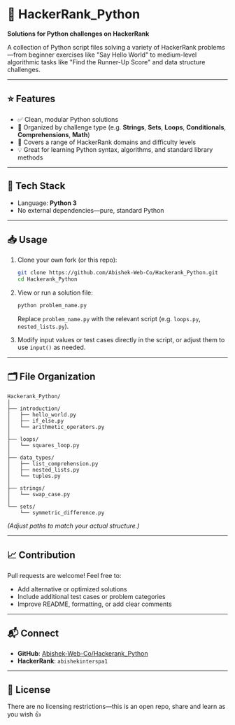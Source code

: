 
# 🐍 HackerRank_Python

**Solutions for Python challenges on HackerRank**

A collection of Python script files solving a variety of HackerRank problems—from beginner exercises like "Say Hello World" to medium-level algorithmic tasks like "Find the Runner-Up Score" and data structure challenges.

---

## ⭐ Features

- ✅ Clean, modular Python solutions  
- 📂 Organized by challenge type (e.g. **Strings**, **Sets**, **Loops**, **Conditionals**, **Comprehensions**, **Math**)  
- 🧠 Covers a range of HackerRank domains and difficulty levels  
- 💡 Great for learning Python syntax, algorithms, and standard library methods  

---

## 🧰 Tech Stack

- Language: **Python 3**  
- No external dependencies—pure, standard Python

---

## 📥 Usage

1. Clone your own fork (or this repo):
   ```bash
   git clone https://github.com/Abishek-Web-Co/Hackerank_Python.git
   cd Hackerank_Python
   ```

2. View or run a solution file:
   ```bash
   python problem_name.py
   ```
   Replace `problem_name.py` with the relevant script (e.g. `loops.py`, `nested_lists.py`).

3. Modify input values or test cases directly in the script, or adjust them to use `input()` as needed.

---

## 🗂️ File Organization

```
Hackerank_Python/
│
├── introduction/
│   ├── hello_world.py
│   ├── if_else.py
│   └── arithmetic_operators.py
│
├── loops/
│   └── squares_loop.py
│
├── data_types/
│   ├── list_comprehension.py
│   ├── nested_lists.py
│   └── tuples.py
│
├── strings/
│   └── swap_case.py
│
└── sets/
    └── symmetric_difference.py
```

*(Adjust paths to match your actual structure.)*

---

## 📈 Contribution

Pull requests are welcome! Feel free to:
- Add alternative or optimized solutions  
- Include additional test cases or problem categories  
- Improve README, formatting, or add clear comments

---

## 📬 Connect

- **GitHub**: [Abishek-Web-Co/Hackerank_Python](https://github.com/Abishek-Web-Co/Hackerank_Python)  
- **HackerRank**: `abishekinterspa1`  

---

## 📜 License

There are no licensing restrictions—this is an open repo, share and learn as you wish 👍
